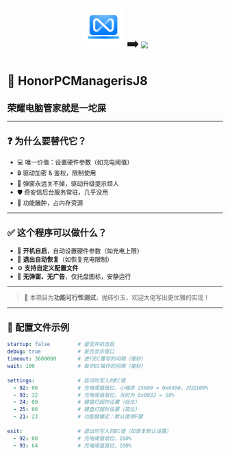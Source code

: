 <p align="center">
  <img src="J8.png" width="100">
  <span style="font-size: 32px;">➡️</span>
  <img src="J8.ico" width="100">
</p>

# 💩 HonorPCManagerisJ8

## 荣耀电脑管家就是一坨屎

---

## ❓ 为什么要替代它？

* 💻 唯一价值：设置硬件参数（如充电阈值）
* 🔒 驱动加密 & 鉴权，限制使用
* 🔔 弹窗永远关不掉，驱动升级提示烦人
* 🛡️ 奇安信后台服务常驻，几乎没用
* 🧹 功能臃肿，占内存资源

---

## ✅ 这个程序可以做什么？

* 🧠 **开机自启**，自动设置硬件参数（如充电上限）
* 🔄 **退出自动恢复**（如恢复充电限制）
* ⚙️ **支持自定义配置文件**
* 🧼 **无弹窗、无广告**，仅托盘图标，安静运行

---

> 🧪 本项目为**功能可行性测试**，抛砖引玉，欢迎大佬写出更优雅的实现！

---

## 🔧 配置文件示例

```yaml
startup: false         # 是否开机自启
debug: true            # 是否显示窗口
timeout: 3600000       # 进行EC覆写的间隔（毫秒）
wait: 100              # 每步EC操作的间隔（毫秒）

settings:              # 启动时写入的EC值
  - 92: 00             # 充电阈值低位，小端序 25600 = 0x6400，对应100%
  - 93: 32             # 充电阈值高位，当前为 0x0032 = 50%
  - 24: 00             # 键盘灯超时设置（低位）
  - 25: 00             # 键盘灯超时设置（高位）
  - 21: 23             # 功能键模式：默认使用F键

exit:                  # 退出时写入的EC值（如恢复默认设置）
  - 92: 00             # 充电阈值低位，100%
  - 93: 64             # 充电阈值高位，100%
```
